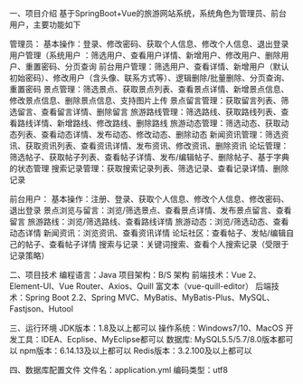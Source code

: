 一、项目介绍
基于SpringBoot+Vue的旅游网站系统，系统角色为管理员、前台用户，主要功能如下

管理员：
基本操作：登录、修改密码、获取个人信息、修改个人信息、退出登录
用户管理（系统用户 ：筛选用户、查看用户详情、新增用户、修改用户、删除用户、重置密码、分页查询
前台用户管理：筛选用户、查看详情、新增用户（默认初始密码）、修改用户（含头像、联系方式等）、逻辑删除/批量删除、分页查询、重置密码
景点管理：筛选景点、获取景点列表、查看景点详情、新增景点信息、修改景点信息、删除景点信息、支持图片上传
景点留言管理：获取留言列表、筛选留言、查看留言详情、删除留言
旅游路线管理：筛选路线、获取路线列表、查看路线详情、新增路线、修改路线、删除路线
旅游动态管理：筛选动态、获取动态列表、查看动态详情、发布动态、修改动态、删除动态
新闻资讯管理：筛选资讯、获取资讯列表、查看资讯详情、发布资讯、修改资讯、删除资讯
论坛管理：筛选帖子、获取帖子列表、查看帖子详情、发布/编辑帖子、删除帖子、基于字典的状态管理
搜索记录管理：获取搜索记录列表、筛选记录、查看记录详情、删除记录

前台用户：
基本操作：注册、登录、获取个人信息、修改个人信息、修改密码、退出登录
景点浏览与留言：浏览/筛选景点、查看景点详情、发布景点留言、查看留言
旅游路线：浏览/筛选路线、查看路线详情
旅游动态：浏览/筛选动态、查看动态详情
新闻资讯：浏览资讯、查看资讯详情
论坛社区：查看帖子、发帖/编辑自己的帖子、查看帖子详情
搜索与记录：关键词搜索、查看个人搜索记录（受限于记录策略）

二、项目技术
编程语言：Java
项目架构：B/S 架构
前端技术：Vue 2、Element-UI、Vue Router、Axios、Quill 富文本（vue-quill-editor）
后端技术：Spring Boot 2.2、Spring MVC、MyBatis、MyBatis-Plus、MySQL、Fastjson、Hutool

三、运行环境
JDK版本：1.8及以上都可以
操作系统：Windows7/10、MacOS
开发工具：IDEA、Ecplise、MyEclipse都可以
数据库: MySQL5.5/5.7/8.0版本都可以
npm版本：6.14.13及以上都可以
Redis版本：3.2.100及以上都可以

四、数据库配置文件
文件名：application.yml
编码类型：utf8

